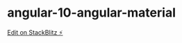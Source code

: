 # angular-10-angular-material

[Edit on StackBlitz ⚡️](https://stackblitz.com/edit/angular-10-starter-project-daidh-99jklg)
